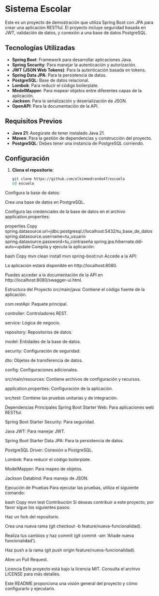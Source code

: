 # Sistema Escolar

Este es un proyecto de demostración que utiliza Spring Boot con JPA para crear una aplicación RESTful. El proyecto incluye seguridad basada en JWT, validación de datos, y conexión a una base de datos PostgreSQL.

## Tecnologías Utilizadas

- **Spring Boot**: Framework para desarrollar aplicaciones Java.
- **Spring Security**: Para manejar la autenticación y autorización.
- **JWT (JSON Web Tokens)**: Para la autenticación basada en tokens.
- **Spring Data JPA**: Para la persistencia de datos.
- **PostgreSQL**: Base de datos relacional.
- **Lombok**: Para reducir el código boilerplate.
- **ModelMapper**: Para mapear objetos entre diferentes capas de la aplicación.
- **Jackson**: Para la serialización y deserialización de JSON.
- **OpenAPI**: Para la documentación de la API.

## Requisitos Previos

- **Java 21**: Asegúrate de tener instalado Java 21.
- **Maven**: Para la gestión de dependencias y construcción del proyecto.
- **PostgreSQL**: Debes tener una instancia de PostgreSQL corriendo.

## Configuración

1. **Clona el repositorio**:
   ```bash
   git clone https://github.com/elkimmedranda47/escuela
   cd escuela
Configura la base de datos:

Crea una base de datos en PostgreSQL.

Configura las credenciales de la base de datos en el archivo application.properties:

properties
Copy
spring.datasource.url=jdbc:postgresql://localhost:5432/tu_base_de_datos
spring.datasource.username=tu_usuario
spring.datasource.password=tu_contraseña
spring.jpa.hibernate.ddl-auto=update
Compila y ejecuta la aplicación:

bash
Copy
mvn clean install
mvn spring-boot:run
Accede a la API:

La aplicación estará disponible en http://localhost:8080.

Puedes acceder a la documentación de la API en http://localhost:8080/swagger-ui.html.

Estructura del Proyecto
src/main/java: Contiene el código fuente de la aplicación.

com.restApi: Paquete principal.

controller: Controladores REST.

service: Lógica de negocio.

repository: Repositorios de datos.

model: Entidades de la base de datos.

security: Configuración de seguridad.

dto: Objetos de transferencia de datos.

config: Configuraciones adicionales.

src/main/resources: Contiene archivos de configuración y recursos.

application.properties: Configuración de la aplicación.

src/test: Contiene las pruebas unitarias y de integración.

Dependencias Principales
Spring Boot Starter Web: Para aplicaciones web RESTful.

Spring Boot Starter Security: Para seguridad.

Java JWT: Para manejar JWT.

Spring Boot Starter Data JPA: Para la persistencia de datos.

PostgreSQL Driver: Conexión a PostgreSQL.

Lombok: Para reducir el código boilerplate.

ModelMapper: Para mapeo de objetos.

Jackson Databind: Para manejo de JSON.

Ejecución de Pruebas
Para ejecutar las pruebas, utiliza el siguiente comando:

bash
Copy
mvn test
Contribución
Si deseas contribuir a este proyecto, por favor sigue los siguientes pasos:

Haz un fork del repositorio.

Crea una nueva rama (git checkout -b feature/nueva-funcionalidad).

Realiza tus cambios y haz commit (git commit -am 'Añade nueva funcionalidad').

Haz push a la rama (git push origin feature/nueva-funcionalidad).

Abre un Pull Request.

Licencia
Este proyecto está bajo la licencia MIT. Consulta el archivo LICENSE para más detalles.

Este README proporciona una visión general del proyecto y cómo configurarlo y ejecutarlo.
